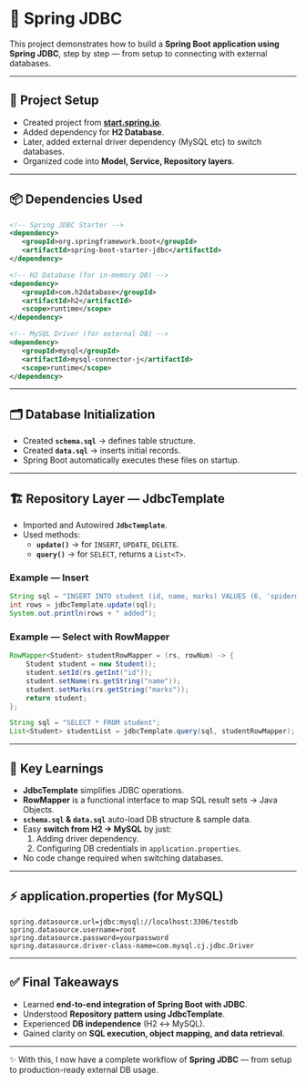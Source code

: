 # 💾   Spring JDBC 

This project demonstrates how to build a **Spring Boot application using Spring JDBC**, step by step — from setup to connecting with external databases.  

---

## 🚀 Project Setup  
- Created project from **[start.spring.io](https://start.spring.io/)**.  
- Added dependency for **H2 Database**.  
- Later, added external driver dependency (MySQL etc) to switch databases.  
- Organized code into **Model, Service, Repository layers**.  

---

## 📦 Dependencies Used  
```xml
<!-- Spring JDBC Starter -->
<dependency>
   <groupId>org.springframework.boot</groupId>
   <artifactId>spring-boot-starter-jdbc</artifactId>
</dependency>

<!-- H2 Database (for in-memory DB) -->
<dependency>
   <groupId>com.h2database</groupId>
   <artifactId>h2</artifactId>
   <scope>runtime</scope>
</dependency>

<!-- MySQL Driver (for external DB) -->
<dependency>
   <groupId>mysql</groupId>
   <artifactId>mysql-connector-j</artifactId>
   <scope>runtime</scope>
</dependency>
```

---

## 🗂️ Database Initialization  
- Created **`schema.sql`** → defines table structure.  
- Created **`data.sql`** → inserts initial records.  
- Spring Boot automatically executes these files on startup.  

---

## 🏗️ Repository Layer — JdbcTemplate  
- Imported and Autowired **`JdbcTemplate`**.  
- Used methods:  
  - **`update()`** → for `INSERT`, `UPDATE`, `DELETE`.  
  - **`query()`** → for `SELECT`, returns a `List<T>`.  

### Example — Insert  
```java
String sql = "INSERT INTO student (id, name, marks) VALUES (6, 'spiderman', 89)";
int rows = jdbcTemplate.update(sql);
System.out.println(rows + " added");
```

### Example — Select with RowMapper  
```java
RowMapper<Student> studentRowMapper = (rs, rowNum) -> {
    Student student = new Student();
    student.setId(rs.getInt("id"));
    student.setName(rs.getString("name"));
    student.setMarks(rs.getString("marks"));
    return student;
};

String sql = "SELECT * FROM student";
List<Student> studentList = jdbcTemplate.query(sql, studentRowMapper);
```

---

## 🎯 Key Learnings  
- **JdbcTemplate** simplifies JDBC operations.  
- **RowMapper** is a functional interface to map SQL result sets → Java Objects.  
- **`schema.sql` & `data.sql`** auto-load DB structure & sample data.  
- Easy **switch from H2 → MySQL** by just:  
  1. Adding driver dependency.  
  2. Configuring DB credentials in `application.properties`.  
- No code change required when switching databases.  

---

## ⚡ application.properties (for MySQL)  
```properties
spring.datasource.url=jdbc:mysql://localhost:3306/testdb
spring.datasource.username=root
spring.datasource.password=yourpassword
spring.datasource.driver-class-name=com.mysql.cj.jdbc.Driver
```

---

## ✅ Final Takeaways  
- Learned **end-to-end integration of Spring Boot with JDBC**.  
- Understood **Repository pattern using JdbcTemplate**.  
- Experienced **DB independence** (H2 ↔ MySQL).  
- Gained clarity on **SQL execution, object mapping, and data retrieval**.  

---
✨ With this, I now have a complete workflow of **Spring JDBC** — from setup to production-ready external DB usage.

